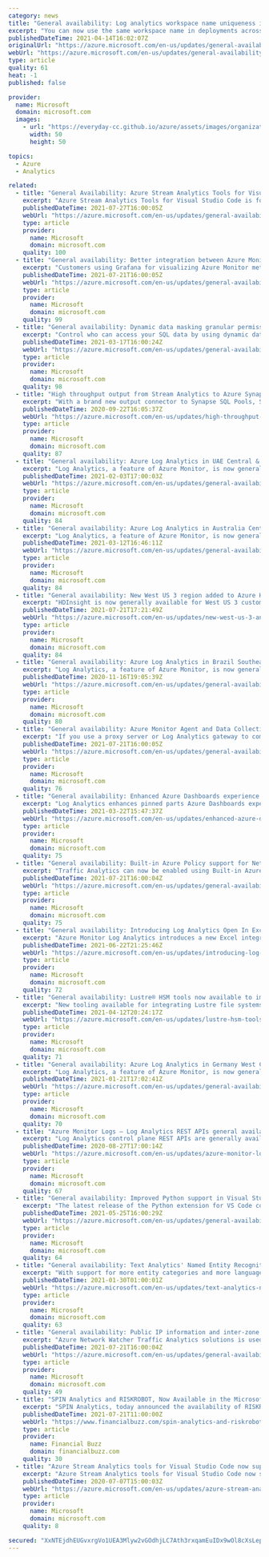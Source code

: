 ```yaml
---
category: news
title: "General availability: Log analytics workspace name uniqueness is now per resource group"
excerpt: "You can now use the same workspace name in deployments across all your environment without a conflict. This is useful in template deployments when the same name can be used for every deployment for consistency."
publishedDateTime: 2021-04-14T16:02:07Z
originalUrl: "https://azure.microsoft.com/en-us/updates/general-availability-log-analytics-workspace-name-uniqueness-is-now-per-resource-group/"
webUrl: "https://azure.microsoft.com/en-us/updates/general-availability-log-analytics-workspace-name-uniqueness-is-now-per-resource-group/"
type: article
quality: 61
heat: -1
published: false

provider:
  name: Microsoft
  domain: microsoft.com
  images:
    - url: "https://everyday-cc.github.io/azure/assets/images/organizations/microsoft.com-50x50.jpg"
      width: 50
      height: 50

topics:
  - Azure
  - Analytics

related:
  - title: "General Availability: Azure Stream Analytics Tools for Visual Studio Code"
    excerpt: "Azure Stream Analytics Tools for Visual Studio Code is for developers to easily author, test, debug, and manage Azure Stream Analytics jobs."
    publishedDateTime: 2021-07-27T16:00:05Z
    webUrl: "https://azure.microsoft.com/en-us/updates/general-availability-azure-stream-analytics-tools-for-visual-studio-code/"
    type: article
    provider:
      name: Microsoft
      domain: microsoft.com
    quality: 100
  - title: "General availability: Better integration between Azure Monitor and Grafana"
    excerpt: "Customers using Grafana for visualizing Azure Monitor metrics can now enable additional data sources and have easier authentication using managed identity."
    publishedDateTime: 2021-07-21T16:00:05Z
    webUrl: "https://azure.microsoft.com/en-us/updates/general-availability-better-integration-between-azure-monitor-and-grafana/"
    type: article
    provider:
      name: Microsoft
      domain: microsoft.com
    quality: 99
  - title: "General availability: Dynamic data masking granular permissions for Azure SQL and Azure Synapse Analytics "
    excerpt: "Control who can access your SQL data by using dynamic data masking granular permission on your Azure SQL Database, Azure Synapse Analytics, and Azure SQL Managed Instance."
    publishedDateTime: 2021-03-17T16:00:24Z
    webUrl: "https://azure.microsoft.com/en-us/updates/general-availability-dynamic-data-masking-granular-permissions-for-azure-sql-and-azure-synapse-analytics/"
    type: article
    provider:
      name: Microsoft
      domain: microsoft.com
    quality: 98
  - title: "High throughput output from Stream Analytics to Azure Synapse Analytics (General Availability)"
    excerpt: "With a brand new output connector to Synapse SQL Pools, Stream Analytics can now support throughput rates even higher than 200MB/sec while ensuring ultra-low latencies. "
    publishedDateTime: 2020-09-22T16:05:37Z
    webUrl: "https://azure.microsoft.com/en-us/updates/high-throughput-output-from-stream-analytics-to-azure-synapse-analytics-general-availability/"
    type: article
    provider:
      name: Microsoft
      domain: microsoft.com
    quality: 87
  - title: "General availability: Azure Log Analytics in UAE Central & Japan West"
    excerpt: "Log Analytics, a feature of Azure Monitor, is now generally available for customers to start collecting telemetry and analyzing their services for health and usage in UAE Central & Japan West. "
    publishedDateTime: 2021-02-03T17:00:03Z
    webUrl: "https://azure.microsoft.com/en-us/updates/general-availability-azure-log-analytics-in-uae-central-japan-west/"
    type: article
    provider:
      name: Microsoft
      domain: microsoft.com
    quality: 84
  - title: "General availability: Azure Log Analytics in Australia Central 2"
    excerpt: "Log Analytics, a feature of Azure Monitor, is now generally available for customers to start collecting telemetry and analyzing their services for health and usage in Australia Central 2. "
    publishedDateTime: 2021-03-12T16:46:11Z
    webUrl: "https://azure.microsoft.com/en-us/updates/general-availability-azure-log-analytics-in-australia-central-2/"
    type: article
    provider:
      name: Microsoft
      domain: microsoft.com
    quality: 84
  - title: "General availability: New West US 3 region added to Azure HDInsight"
    excerpt: "HDInsight is now generally available for West US 3 customers."
    publishedDateTime: 2021-07-21T17:21:49Z
    webUrl: "https://azure.microsoft.com/en-us/updates/new-west-us-3-and-jio-india-west-regions-added-to-azure-hdinsight/"
    type: article
    provider:
      name: Microsoft
      domain: microsoft.com
    quality: 84
  - title: "General availability: Azure Log Analytics in Brazil Southeast and Norway East "
    excerpt: "Log Analytics, a feature of Azure Monitor, is now generally available for customers to start collecting telemetry and analyze their services for health and usage in Brazil Southeast and Norway East. "
    publishedDateTime: 2020-11-16T19:05:39Z
    webUrl: "https://azure.microsoft.com/en-us/updates/general-availability-azure-log-analytics-in-brazil-southeast-and-norway-east/"
    type: article
    provider:
      name: Microsoft
      domain: microsoft.com
    quality: 80
  - title: "General availability: Azure Monitor Agent and Data Collection Rules now support direct proxies and Log Analytics gateway"
    excerpt: "If you use a proxy server or Log Analytics gateway to communicate to Azure Monitor, you can now start using the new Azure Monitor Agent (AMA) and Data Collection Rules (DCR) in these network configurations."
    publishedDateTime: 2021-07-21T16:00:05Z
    webUrl: "https://azure.microsoft.com/en-us/updates/general-availability-azure-monitor-agent-and-data-collection-rules-now-support-direct-proxies-and-log-analytics-gateway/"
    type: article
    provider:
      name: Microsoft
      domain: microsoft.com
    quality: 76
  - title: "General availability: Enhanced Azure Dashboards experience for pinned Log Analytics parts"
    excerpt: "Log Analytics enhances pinned parts Azure Dashboards experience. "
    publishedDateTime: 2021-03-22T15:47:37Z
    webUrl: "https://azure.microsoft.com/en-us/updates/enhanced-azure-dashboards-experience-for-pinned-log-analytics-parts/"
    type: article
    provider:
      name: Microsoft
      domain: microsoft.com
    quality: 75
  - title: "General availability: Built-in Azure Policy support for Network Watcher Traffic Analytics"
    excerpt: "Traffic Analytics can now be enabled using Built-in Azure Policy, thus improving your deployment experience. Now organizations can enforce org wide standards and manage traffic monitoring at scale using these policies."
    publishedDateTime: 2021-07-21T16:00:04Z
    webUrl: "https://azure.microsoft.com/en-us/updates/general-availability-builtin-azure-policy-support-for-network-watcher-traffic-analytics/"
    type: article
    provider:
      name: Microsoft
      domain: microsoft.com
    quality: 75
  - title: "General availability: Introducing Log Analytics Open In Excel - A new Excel integration capability"
    excerpt: "Azure Monitor Log Analytics introduces a new Excel integration capability that allows you to create a connected Excel workbook right from the Log Analytics blade in Azure. "
    publishedDateTime: 2021-06-22T21:25:46Z
    webUrl: "https://azure.microsoft.com/en-us/updates/introducing-log-analytics-open-in-excel-a-new-excel-integration-capability/"
    type: article
    provider:
      name: Microsoft
      domain: microsoft.com
    quality: 72
  - title: "General availability: Lustre® HSM tools now available to import from or export to Azure Storage."
    excerpt: "New tooling available for integrating Lustre file systems with an Azure storage account."
    publishedDateTime: 2021-04-12T20:24:17Z
    webUrl: "https://azure.microsoft.com/en-us/updates/lustre-hsm-tools-now-available-to-import-from-or-export-to-azure-storage/"
    type: article
    provider:
      name: Microsoft
      domain: microsoft.com
    quality: 71
  - title: "General availability: Azure Log Analytics in Germany West Central, UAE North, & Switzerland West  "
    excerpt: "Log Analytics, a feature of Azure Monitor, is now generally available for customers to start collecting telemetry and analyzing their services for health and usage in Germany West Central, UAE North, & Switzerland West  . "
    publishedDateTime: 2021-01-21T17:02:41Z
    webUrl: "https://azure.microsoft.com/en-us/updates/general-availability-azure-log-analytics-in-germany-west-central-uae-north-switzerland-west/"
    type: article
    provider:
      name: Microsoft
      domain: microsoft.com
    quality: 70
  - title: "Azure Monitor Logs – Log Analytics REST APIs general availability"
    excerpt: "Log Analytics control plane REST APIs are generally available under a new consolidated version 2020-08-01."
    publishedDateTime: 2020-08-27T17:00:14Z
    webUrl: "https://azure.microsoft.com/en-us/updates/azure-monitor-logs-log-analytics-rest-apis-general-availability/"
    type: article
    provider:
      name: Microsoft
      domain: microsoft.com
    quality: 67
  - title: "General availability: Improved Python support in Visual Studio Code with Pylance"
    excerpt: "The latest release of the Python extension for VS Code comes with a much improved experience for Python developers thanks to the new Pylance language server in general availability."
    publishedDateTime: 2021-05-25T16:00:29Z
    webUrl: "https://azure.microsoft.com/en-us/updates/general-availability-improved-python-support-in-visual-studio-code-with-pylance/"
    type: article
    provider:
      name: Microsoft
      domain: microsoft.com
    quality: 64
  - title: "General availability: Text Analytics' Named Entity Recognition v3 now supports 10 languages with improved AI quality"
    excerpt: "With support for more entity categories and more languages, using Text Analytics NER enables organizations to extract higher quality insights from unstructured text."
    publishedDateTime: 2021-01-30T01:00:01Z
    webUrl: "https://azure.microsoft.com/en-us/updates/text-analytics-ner-improved-ai-quality/"
    type: article
    provider:
      name: Microsoft
      domain: microsoft.com
    quality: 63
  - title: "General availability: Public IP information and inter-zone traffic among many new insights in Traffic Analytics"
    excerpt: "Azure Network Watcher Traffic Analytics solutions is used to monitor network traffic. It now provides WHOIS and Geographic data for all Public IPs interacting with your deployments and further adds DNS domain, threat type & threat description for Malicious IPs. Now, it also supports inter-zone traffic"
    publishedDateTime: 2021-07-21T16:00:04Z
    webUrl: "https://azure.microsoft.com/en-us/updates/general-availability-public-ip-information-and-interzone-traffic-among-many-new-insights-in-traffic-analytics/"
    type: article
    provider:
      name: Microsoft
      domain: microsoft.com
    quality: 49
  - title: "SPIN Analytics and RISKROBOT, Now Available in the Microsoft Azure Marketplace"
    excerpt: "SPIN Analytics, today announced the availability of RISKROBOT ™ in the Microsoft Azure Marketplace, an online store providing applications and services for use on Azure. SPIN Analytics customers can now take advantage of the productive and trusted Azure cloud platform,"
    publishedDateTime: 2021-07-21T11:00:00Z
    webUrl: "https://www.financialbuzz.com/spin-analytics-and-riskrobot-now-available-in-the-microsoft-azure-marketplace/"
    type: article
    provider:
      name: Financial Buzz
      domain: financialbuzz.com
    quality: 30
  - title: "Azure Stream Analytics tools for Visual Studio Code now supports Visual Studio Codespaces"
    excerpt: "Azure Stream Analytics tools for Visual Studio Code now supports Visual Studio Codespaces. "
    publishedDateTime: 2020-07-07T15:00:03Z
    webUrl: "https://azure.microsoft.com/en-us/updates/azure-stream-analyitcs-tools-for-vscode-supports-visual-studio-codespaces/"
    type: article
    provider:
      name: Microsoft
      domain: microsoft.com
    quality: 8

secured: "XxNTEjdhEUGvxrgVo1UEA3Mlyw2vGOdhjLC7Ath3rxqamEuIDx9wOl8cXsLepys3dt5Zi4kgWhpde98o/UbQzSRNSXU3xlK2QLb7hp4hdgRQ5Tljb5+tadtBX1UBUVPvYeCI/D56GBASpvUCQrWnOelQoAUtcSpZ9tzJqBuJG1BZMiT59nHmU2+VfLTCgkVKnFmk2J3lgXYOm1qL6CR+ZPf/PuKhbx0r6Ix7Gzf7l/BSScBLX9vdcq+29N7ow4I8tpm165FFyLnr2GBm3vYZg41Q5b+xTUFpF6Hzs+C4VfzYNvQnAL5vSvyN5vgH7RV5sv6uuAMAsIrB8E+fzp1GrDKfjhMHGYBOynxAGLGjRb8=;WaqDOOyogz+b9D8wP3InVw=="
---
```


